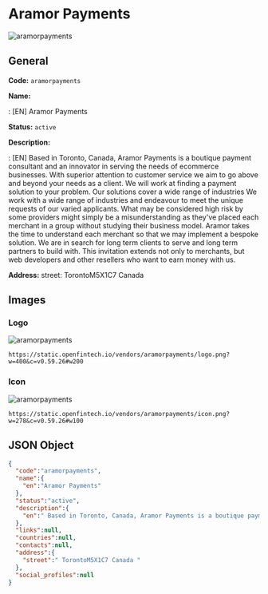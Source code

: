 
# Aramor Payments 
![aramorpayments](https://static.openfintech.io/vendors/aramorpayments/logo.png?w=400&c=v0.59.26#w200)  

## General 
 
**Code:** `aramorpayments` 
 
**Name:** 
 
:	[EN] Aramor Payments 
 
**Status:** `active` 
 
**Description:** 
 
: [EN]  Based in Toronto, Canada, Aramor Payments is a boutique payment consultant and an innovator in serving the needs of ecommerce businesses. With superior attention to customer service we aim to go above and beyond your needs as a client. We will work at finding a payment solution to your problem. Our solutions cover a wide range of industries We work with a wide range of industries and endeavour to meet the unique requests of our varied applicants. What may be considered high risk by some providers might simply be a misunderstanding as they've placed each merchant in a group without studying their business model. Aramor takes the time to understand each merchant so that we may implement a bespoke solution. We are in search for long term clients to serve and long term partners to build with. This invitation extends not only to merchants, but web developers and other resellers who want to earn money with us.  
 
**Address:** 
street:  TorontoM5X1C7 Canada  

## Images 

### Logo 
 
![aramorpayments](https://static.openfintech.io/vendors/aramorpayments/logo.png?w=400&c=v0.59.26#w200)  

```
https://static.openfintech.io/vendors/aramorpayments/logo.png?w=400&c=v0.59.26#w200
```  

### Icon 
 
![aramorpayments](https://static.openfintech.io/vendors/aramorpayments/icon.png?w=278&c=v0.59.26#w100)  

```
https://static.openfintech.io/vendors/aramorpayments/icon.png?w=278&c=v0.59.26#w100
```  

## JSON Object 

```json
{
  "code":"aramorpayments",
  "name":{
    "en":"Aramor Payments"
  },
  "status":"active",
  "description":{
    "en":" Based in Toronto, Canada, Aramor Payments is a boutique payment consultant and an innovator in serving the needs of ecommerce businesses. With superior attention to customer service we aim to go above and beyond your needs as a client. We will work at finding a payment solution to your problem. Our solutions cover a wide range of industries We work with a wide range of industries and endeavour to meet the unique requests of our varied applicants. What may be considered high risk by some providers might simply be a misunderstanding as they've placed each merchant in a group without studying their business model. Aramor takes the time to understand each merchant so that we may implement a bespoke solution. We are in search for long term clients to serve and long term partners to build with. This invitation extends not only to merchants, but web developers and other resellers who want to earn money with us. "
  },
  "links":null,
  "countries":null,
  "contacts":null,
  "address":{
    "street":" TorontoM5X1C7 Canada "
  },
  "social_profiles":null
}
```  
